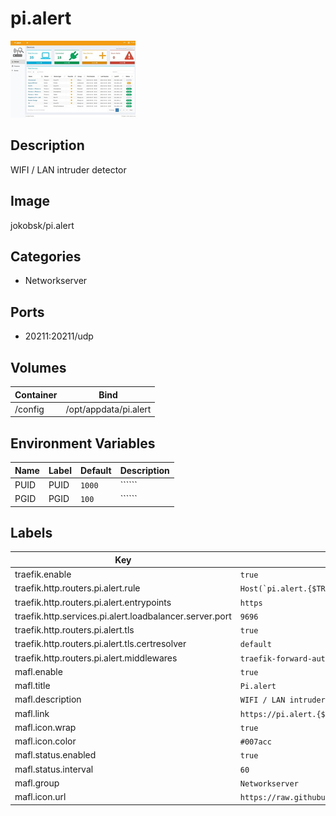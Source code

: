 # pi.alert

![Logo](images/pialert.jpg)

## Description
WIFI / LAN intruder detector

## Image
jokobsk/pi.alert

## Categories
- Networkserver

## Ports
- 20211:20211/udp

## Volumes
| Container | Bind |
|-----------|------|
| /config | /opt/appdata/pi.alert |

## Environment Variables
| Name | Label | Default | Description |
|------|-------|---------|-------------|
| PUID | PUID | ```1000``` | `````` |
| PGID | PGID | ```100``` | `````` |

## Labels
| Key | Value |
|-----|-------|
| traefik.enable | ```true``` |
| traefik.http.routers.pi.alert.rule | ```Host(`pi.alert.{$TRAEFIK_INGRESS_DOMAIN}`)``` |
| traefik.http.routers.pi.alert.entrypoints | ```https``` |
| traefik.http.services.pi.alert.loadbalancer.server.port | ```9696``` |
| traefik.http.routers.pi.alert.tls | ```true``` |
| traefik.http.routers.pi.alert.tls.certresolver | ```default``` |
| traefik.http.routers.pi.alert.middlewares | ```traefik-forward-auth``` |
| mafl.enable | ```true``` |
| mafl.title | ```Pi.alert``` |
| mafl.description | ```WIFI / LAN intruder detector``` |
| mafl.link | ```https://pi.alert.{$TRAEFIK_INGRESS_DOMAIN}``` |
| mafl.icon.wrap | ```true``` |
| mafl.icon.color | ```#007acc``` |
| mafl.status.enabled | ```true``` |
| mafl.status.interval | ```60``` |
| mafl.group | ```Networkserver``` |
| mafl.icon.url | ```https://raw.githubusercontent.com/pucherot/Pi.Alert/main/docs/img/1_devices.jpg``` |

